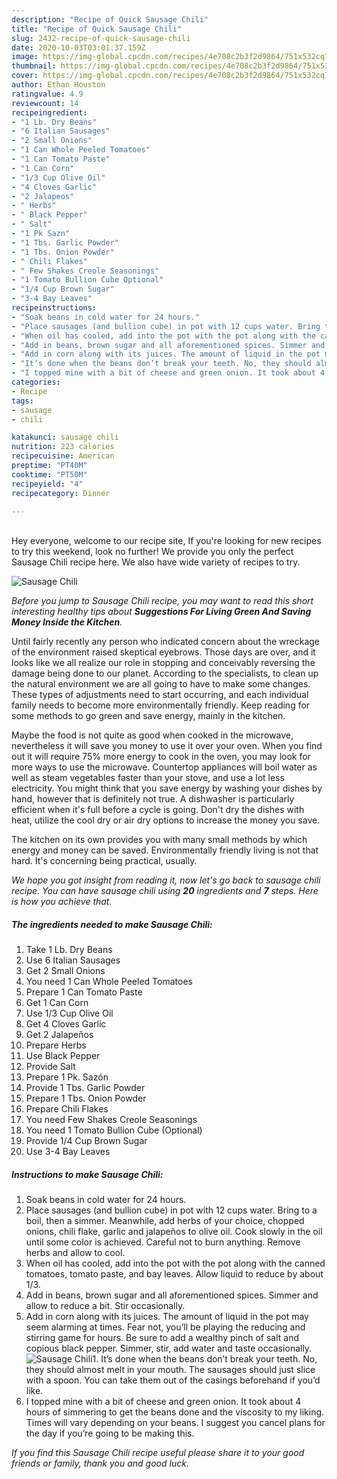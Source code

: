 ```yaml
---
description: "Recipe of Quick Sausage Chili"
title: "Recipe of Quick Sausage Chili"
slug: 2432-recipe-of-quick-sausage-chili
date: 2020-10-03T03:01:37.159Z
image: https://img-global.cpcdn.com/recipes/4e708c2b3f2d9864/751x532cq70/sausage-chili-recipe-main-photo.jpg
thumbnail: https://img-global.cpcdn.com/recipes/4e708c2b3f2d9864/751x532cq70/sausage-chili-recipe-main-photo.jpg
cover: https://img-global.cpcdn.com/recipes/4e708c2b3f2d9864/751x532cq70/sausage-chili-recipe-main-photo.jpg
author: Ethan Houston
ratingvalue: 4.9
reviewcount: 14
recipeingredient:
- "1 Lb. Dry Beans"
- "6 Italian Sausages"
- "2 Small Onions"
- "1 Can Whole Peeled Tomatoes"
- "1 Can Tomato Paste"
- "1 Can Corn"
- "1/3 Cup Olive Oil"
- "4 Cloves Garlic"
- "2 Jalapeos"
- " Herbs"
- " Black Pepper"
- " Salt"
- "1 Pk Sazn"
- "1 Tbs. Garlic Powder"
- "1 Tbs. Onion Powder"
- " Chili Flakes"
- " Few Shakes Creole Seasonings"
- "1 Tomato Bullion Cube Optional"
- "1/4 Cup Brown Sugar"
- "3-4 Bay Leaves"
recipeinstructions:
- "Soak beans in cold water for 24 hours."
- "Place sausages (and bullion cube) in pot with 12 cups water. Bring to a boil, then a simmer. Meanwhile, add herbs of your choice, chopped onions, chili flake, garlic and jalapeños to olive oil. Cook slowly in the oil until some color is achieved. Careful not to burn anything. Remove herbs and allow to cool."
- "When oil has cooled, add into the pot with the pot along with the canned tomatoes, tomato paste, and bay leaves. Allow liquid to reduce by about 1/3."
- "Add in beans, brown sugar and all aforementioned spices. Simmer and allow to reduce a bit. Stir occasionally."
- "Add in corn along with its juices. The amount of liquid in the pot may seem alarming at times. Fear not, you’ll be playing the reducing and stirring game for hours. Be sure to add a wealthy pinch of salt and copious black pepper. Simmer, stir, add water and taste occasionally."
- "It’s done when the beans don’t break your teeth. No, they should almost melt in your mouth. The sausages should just slice with a spoon. You can take them out of the casings beforehand if you’d like."
- "I topped mine with a bit of cheese and green onion. It took about 4 hours of simmering to get the beans done and the viscosity to my liking. Times will vary depending on your beans. I suggest you cancel plans for the day if you’re going to be making this."
categories:
- Recipe
tags:
- sausage
- chili

katakunci: sausage chili 
nutrition: 223 calories
recipecuisine: American
preptime: "PT40M"
cooktime: "PT50M"
recipeyield: "4"
recipecategory: Dinner

---
```

<br>
Hey everyone, welcome to our recipe site, If you're looking for new recipes to try this weekend, look no further! We provide you only the perfect Sausage Chili recipe here. We also have wide variety of recipes to try.
<br>


![Sausage Chili](https://img-global.cpcdn.com/recipes/4e708c2b3f2d9864/751x532cq70/sausage-chili-recipe-main-photo.jpg)

<i>Before you jump to Sausage Chili recipe, you may want to read this short interesting healthy tips about 
<strong>Suggestions For Living Green And Saving Money Inside the Kitchen</strong>.</i>
</br>

Until fairly recently any person who indicated concern about the wreckage of the environment raised skeptical eyebrows. Those days are over, and it looks like we all realize our role in stopping and conceivably reversing the damage being done to our planet. According to the specialists, to clean up the natural environment we are all going to have to make some changes. These types of adjustments need to start occurring, and each individual family needs to become more environmentally friendly. Keep reading for some methods to go green and save energy, mainly in the kitchen.

Maybe the food is not quite as good when cooked in the microwave, nevertheless it will save you money to use it over your oven. When you find out it will require 75% more energy to cook in the oven, you may look for more ways to use the microwave. Countertop appliances will boil water as well as steam vegetables faster than your stove, and use a lot less electricity. You might think that you save energy by washing your dishes by hand, however that is definitely not true. A dishwasher is particularly efficient when it's full before a cycle is going. Don't dry the dishes with heat, utilize the cool dry or air dry options to increase the money you save.

The kitchen on its own provides you with many small methods by which energy and money can be saved. Environmentally friendly living is not that hard. It's concerning being practical, usually.


<i>We hope you got insight from reading it, now let's go back to sausage chili recipe. You can have sausage chili using <strong>20</strong> ingredients and <strong>7</strong> steps. Here is how you achieve that.
</i>

##### The ingredients needed to make Sausage Chili:

1. Take 1 Lb. Dry Beans
1. Use 6 Italian Sausages
1. Get 2 Small Onions
1. You need 1 Can Whole Peeled Tomatoes
1. Prepare 1 Can Tomato Paste
1. Get 1 Can Corn
1. Use 1/3 Cup Olive Oil
1. Get 4 Cloves Garlic
1. Get 2 Jalapeños
1. Prepare  Herbs
1. Use  Black Pepper
1. Provide  Salt
1. Prepare 1 Pk. Sazón
1. Provide 1 Tbs. Garlic Powder
1. Prepare 1 Tbs. Onion Powder
1. Prepare  Chili Flakes
1. You need  Few Shakes Creole Seasonings
1. You need 1 Tomato Bullion Cube (Optional)
1. Provide 1/4 Cup Brown Sugar
1. Use 3-4 Bay Leaves


##### Instructions to make Sausage Chili:

1. Soak beans in cold water for 24 hours.
1. Place sausages (and bullion cube) in pot with 12 cups water. Bring to a boil, then a simmer. Meanwhile, add herbs of your choice, chopped onions, chili flake, garlic and jalapeños to olive oil. Cook slowly in the oil until some color is achieved. Careful not to burn anything. Remove herbs and allow to cool.
1. When oil has cooled, add into the pot with the pot along with the canned tomatoes, tomato paste, and bay leaves. Allow liquid to reduce by about 1/3.
1. Add in beans, brown sugar and all aforementioned spices. Simmer and allow to reduce a bit. Stir occasionally.
1. Add in corn along with its juices. The amount of liquid in the pot may seem alarming at times. Fear not, you’ll be playing the reducing and stirring game for hours. Be sure to add a wealthy pinch of salt and copious black pepper. Simmer, stir, add water and taste occasionally.
<img src="//assets-global.cpcdn.com/assets/icons/button_play-2c75c40dde080a61004c1f40b05d8f140eaff45d7e9e6481dc71c63d2e7c4909.png" alt="Sausage Chili">1. It’s done when the beans don’t break your teeth. No, they should almost melt in your mouth. The sausages should just slice with a spoon. You can take them out of the casings beforehand if you’d like.
1. I topped mine with a bit of cheese and green onion. It took about 4 hours of simmering to get the beans done and the viscosity to my liking. Times will vary depending on your beans. I suggest you cancel plans for the day if you’re going to be making this.


<i>If you find this Sausage Chili recipe useful please share it to your good friends or family, thank you and good luck.</i>
